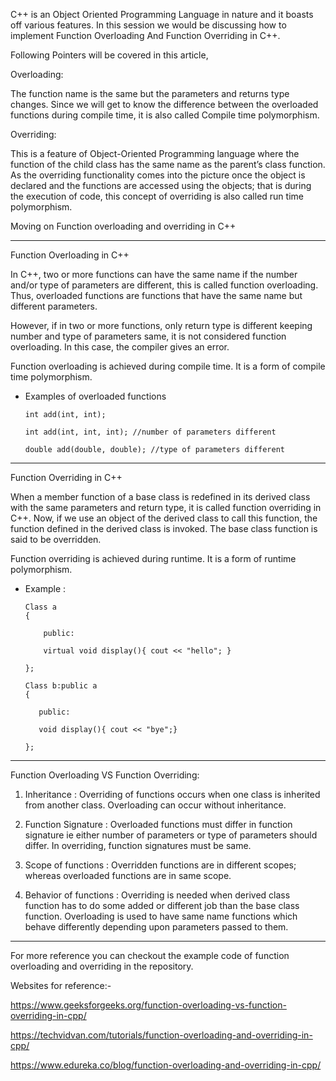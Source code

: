  
C++ is an Object Oriented Programming Language in nature and it boasts off various features. In this session we would be discussing how to implement Function Overloading And Function Overriding in C++.

Following Pointers will be covered in this article,

Overloading:

The function name is the same but the parameters and returns type changes. Since we will get to know the difference between the overloaded functions during compile time, it is also called Compile time polymorphism.

Overriding:

This is a feature of Object-Oriented Programming language where the function of the child class has the same name as the parent’s class function. As the overriding functionality comes into the picture once the object is declared and the functions are accessed using the objects; that is during the execution of code, this concept of overriding is also called run time polymorphism.



Moving on Function overloading and overriding in C++
 
--------------------------------------------------------
 
Function Overloading in C++
 
In C++, two or more functions can have the same name if the number and/or type of parameters are different, this is called function overloading. Thus, overloaded functions are functions that have the same name but different parameters.

However, if in two or more functions, only return type is different keeping number and type of parameters same, it is not considered function overloading. In this case, the compiler gives an error.

Function overloading is achieved during compile time. It is a form of compile time polymorphism.

- Examples of overloaded functions

      int add(int, int);

      int add(int, int, int); //number of parameters different

      double add(double, double); //type of parameters different
 
----------------------------------------------------

Function Overriding in C++

When a member function of a base class is redefined in its derived class with the same parameters and return type, it is called function overriding in C++. Now, if we use an object of the derived class to call this function, the function defined in the derived class is invoked. The base class function is said to be overridden.

Function overriding is achieved during runtime. It is a form of runtime polymorphism.
- Example :

      Class a
      {

          public:

          virtual void display(){ cout << "hello"; }
      
      };

      Class b:public a
      {

         public: 

         void display(){ cout << "bye";}
       
      };

----------------------------------------------------

Function Overloading VS Function Overriding:

1. Inheritance           : Overriding of functions occurs when one class is inherited from another class. Overloading can occur without inheritance.

3. Function Signature    : Overloaded functions must differ in function signature ie either number of parameters or type of parameters should differ. In overriding, function signatures must be same.

5. Scope of functions    : Overridden functions are in different scopes; whereas overloaded functions are in same scope.

7. Behavior of functions : Overriding is needed when derived class function has to do some added or different job than the base class function. Overloading is used to have same name functions which behave differently depending upon parameters passed to them.

----------------------------------------------------

For more reference you can checkout the example code of function overloading and overriding in the repository.

Websites for reference:-

https://www.geeksforgeeks.org/function-overloading-vs-function-overriding-in-cpp/

https://techvidvan.com/tutorials/function-overloading-and-overriding-in-cpp/

https://www.edureka.co/blog/function-overloading-and-overriding-in-cpp/


